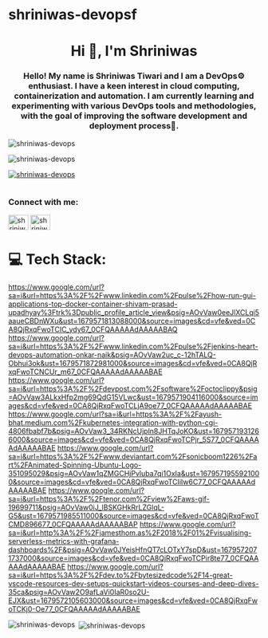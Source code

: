 # shriniwas-devopsf

<h1 align="center">Hi 👋, I'm Shriniwas</h1>
<h3 align="center">Hello! My name is Shriniwas Tiwari and I am a DevOps⚙️ enthusiast. I have a keen interest in cloud computing, containerization and automation. I am currently learning and experimenting with various DevOps tools and methodologies, with the goal of improving the software development and deployment process🤖.</h3>
<p><img align="center" src="https://github-readme-streak-stats.herokuapp.com/?user=shriniwas-devops&" alt="shriniwas-devops" /></p>
<p align="left"> <img src="https://komarev.com/ghpvc/?username=shriniwas-devops&label=Profile%20views&color=0e75b6&style=flat" alt="shriniwas-devops" /> </p>

<p align="left"> <a href="https://github.com/ryo-ma/github-profile-trophy"><img src="https://github-profile-trophy.vercel.app/?username=shriniwas-devops" alt="shriniwas-devops" /></a> </p>

<p align="left"> <a href="https://twitter.com/" target="blank"><img src="https://img.shields.io/twitter/follow/?logo=twitter&style=for-the-badge" alt="" /></a> </p>

<h3 align="left">Connect with me:</h3>
<p align="left">
<a href="https://linkedin.com/in/shriniwas tiwari" target="blank"><img align="center" src="https://raw.githubusercontent.com/rahuldkjain/github-profile-readme-generator/master/src/images/icons/Social/linked-in-alt.svg" alt="shriniwas tiwari" height="30" width="40" /></a>
<a href="https://hashnode.com/shriniwas.hashnode.dev" target="blank"><img align="center" src="https://raw.githubusercontent.com/rahuldkjain/github-profile-readme-generator/master/src/images/icons/Social/hashnode.svg" alt="shriniwas.hashnode.dev" height="30" width="40" /></a>
</p>

# 💻 Tech Stack:
https://www.google.com/url?sa=i&url=https%3A%2F%2Fwww.linkedin.com%2Fpulse%2Fhow-run-gui-applications-top-docker-container-shivam-prasad-upadhyay%3Ftrk%3Dpublic_profile_article_view&psig=AOvVaw0eeJlXCLqi5aaueCBDnWXu&ust=1679571813088000&source=images&cd=vfe&ved=0CA8QjRxqFwoTCIC_ydy67_0CFQAAAAAdAAAAABAQ
https://www.google.com/url?sa=i&url=https%3A%2F%2Fwww.linkedin.com%2Fpulse%2Fjenkins-heart-devops-automation-onkar-naik&psig=AOvVaw2uc_c-12hTALQ-Obhui3ok&ust=1679571872981000&source=images&cd=vfe&ved=0CA8QjRxqFwoTCNCUr_m67_0CFQAAAAAdAAAAABAE
https://www.google.com/url?sa=i&url=https%3A%2F%2Fdevpost.com%2Fsoftware%2Foctoclippy&psig=AOvVaw3ALkxHfp2mg69QdG15VLwc&ust=1679571904116000&source=images&cd=vfe&ved=0CA8QjRxqFwoTCLjA9oe77_0CFQAAAAAdAAAAABAE
https://www.google.com/url?sa=i&url=https%3A%2F%2Fayush-bhat.medium.com%2Fkubernetes-integration-with-python-cgi-4806fbabf7b&psig=AOvVaw3_34RKNcUjpln8JHTqJoKO&ust=1679571931266000&source=images&cd=vfe&ved=0CA8QjRxqFwoTCPjr_5S77_0CFQAAAAAdAAAAABAE
https://www.google.com/url?sa=i&url=https%3A%2F%2Fwww.deviantart.com%2Fsonicboom1226%2Fart%2FAnimated-Spinning-Ubuntu-Logo-351095029&psig=AOvVaw1qZMGCHjPvluba7qi1OxIa&ust=1679571955921000&source=images&cd=vfe&ved=0CA8QjRxqFwoTCIiIw6C77_0CFQAAAAAdAAAAABAE
https://www.google.com/url?sa=i&url=https%3A%2F%2Ftenor.com%2Fview%2Faws-gif-19699711&psig=AOvVaw0iJ_lBSKGHkRrLZGlqL-G5&ust=1679571985511000&source=images&cd=vfe&ved=0CA8QjRxqFwoTCMD896677_0CFQAAAAAdAAAAABAP
https://www.google.com/url?sa=i&url=http%3A%2F%2Fjamesthom.as%2F2018%2F01%2Fvisualising-serverless-metrics-with-grafana-dashboards%2F&psig=AOvVaw0JYeisHfnQT7cLOTxY7spD&ust=1679572071737000&source=images&cd=vfe&ved=0CA8QjRxqFwoTCPir8te77_0CFQAAAAAdAAAAABAE
https://www.google.com/url?sa=i&url=https%3A%2F%2Fdev.to%2Fbytesizedcode%2F14-great-vscode-resources-dev-setups-quickstart-videos-courses-and-deep-dives-35ca&psig=AOvVaw2O9afLaVi0IaR0so2U-EJX&ust=1679572105603000&source=images&cd=vfe&ved=0CA8QjRxqFwoTCKj0-Oe77_0CFQAAAAAdAAAAABAE

<p><img align="left" src="https://github-readme-stats.vercel.app/api/top-langs?username=shriniwas-devops&show_icons=true&locale=en&layout=compact" alt="shriniwas-devops" /></p>

<p>&nbsp;<img align="center" src="https://github-readme-stats.vercel.app/api?username=shriniwas-devops&show_icons=true&locale=en" alt="shriniwas-devops" /></p>

